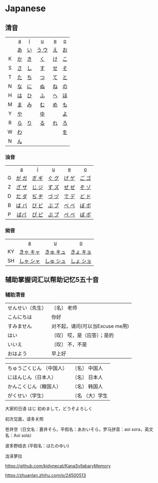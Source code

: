 ﻿# Japanese

## 清音  
<table>
  <tr>
    <td align="center"> </td>
    <td align="center"><a href="#">a</a></td>
    <td align="center"><a href="#">i</a></td>
    <td align="center"><a href="#">u</a></td>
    <td align="center"><a href="#">e</a></td>
    <td align="center"><a href="#">o</a></td>
  </tr>
   <tr>
    <td align="center"> </td>
    <td align="center"><a href="#">あ</a></td>
    <td align="center"><a href="#">い</a></td>
    <td align="center"><a href="#">う ウ</a></td>
    <td align="center"><a href="#">え</a></td>
    <td align="center"><a href="#">お</a></td>
  </tr>
  <tr>
    <td align="center">K</td>
    <td align="center"><a href="#">か</a></td>
    <td align="center"><a href="#">き</a></td>
    <td align="center"><a href="#">く</a></td>
    <td align="center"><a href="#">け</a></td>
    <td align="center"><a href="#">こ</a></td>
  </tr>
  <tr>
    <td align="center">S</td>
    <td align="center"><a href="#">さ</a></td>
    <td align="center"><a href="#">し</a></td>
    <td align="center"><a href="#">す</a></td>
    <td align="center"><a href="#">せ</a></td>
    <td align="center"><a href="#">そ</a></td>
  </tr>
  <tr>
    <td align="center">T</td>
    <td align="center"><a href="#">た</a></td>
    <td align="center"><a href="#">ち</a></td>
    <td align="center"><a href="#">つ</a></td>
    <td align="center"><a href="#">て</a></td>
    <td align="center"><a href="#">と</a></td>
  </tr>
  <tr>
    <td align="center">N</td>
    <td align="center"><a href="#">な</a></td>
    <td align="center"><a href="#">に</a></td>
    <td align="center"><a href="#">ぬ</a></td>
    <td align="center"><a href="#">ね</a></td>
    <td align="center"><a href="#">の</a></td>
  </tr>
  <tr>
    <td align="center">H</td>
    <td align="center"><a href="#">は</a></td>
    <td align="center"><a href="#">ひ</a></td>
    <td align="center"><a href="#">ふ</a></td>
    <td align="center"><a href="#">へ</a></td>
    <td align="center"><a href="#">ほ</a></td>
  </tr>
  <tr>
    <td align="center">M</td>
    <td align="center"><a href="#">ま</a></td>
    <td align="center"><a href="#">み</a></td>
    <td align="center"><a href="#">む</a></td>
    <td align="center"><a href="#">め</a></td>
    <td align="center"><a href="#">も</a></td>
  </tr>
  <tr>
    <td align="center">Y</td>
    <td align="center"><a href="#">や</a></td>
    <td align="center"></td>
    <td align="center"><a href="#">ゆ</a></td>
    <td align="center"></td>
    <td align="center"><a href="#">よ</a></td>
  </tr>
  <tr>
    <td align="center">R</td>
    <td align="center"><a href="#">ら</a></td>
    <td align="center"><a href="#">り</a></td>
    <td align="center"><a href="#">る</a></td>
    <td align="center"><a href="#">れ</a></td>
    <td align="center"><a href="#">ろ</a></td>
  </tr>
  <tr>
    <td align="center">W</td>
    <td align="center"><a href="#">わ</a></td>
    <td align="center"></td>
    <td align="center"></td>
    <td align="center"></td>
    <td align="center"><a href="#">を</a></td>
  </tr>
  <tr>
    <td align="center">N</td>
    <td align="center"><a href="#">ん</a></td>
    <td align="center">
    </td>
    <td align="center">
    </td>
    <td align="center">
    </td>
    <td align="center">
    </td>
  </tr>
</table>	

### 浊音

<table>
  <tr>
    <td align="center"> </td>
    <td align="center"><a href="#">a</a></td>
    <td align="center"><a href="#">i</a></td>
    <td align="center"><a href="#">u</a></td>
    <td align="center"><a href="#">e</a></td>
    <td align="center"><a href="#">o</a></td>
  </tr>
  <tr>
    <td align="center">G</td>
    <td align="center"><a href="#">が ガ</a></td>
    <td align="center"><a href="#">ぎ ギ</a></td>
    <td align="center"><a href="#">ぐ グ</a></td>
    <td align="center"><a href="#">げ ゲ</a></td>
    <td align="center"><a href="#">ご ゴ</a></td>
  </tr>
  <tr>
    <td align="center">Z</td>
    <td align="center"><a href="#">ざ ザ</a></td>
    <td align="center"><a href="#">じ ジ</a></td>
    <td align="center"><a href="#">ず ズ</a></td>
    <td align="center"><a href="#">ぜ ゼ</a></td>
    <td align="center"><a href="#">ぞ ゾ</a></td>
  </tr>
  <tr>
    <td align="center">D</td>
    <td align="center"><a href="#">だ ダ</a></td>
    <td align="center"><a href="#">ぢ ヂ</a></td>
    <td align="center"><a href="#">づ ヅ</a></td>
    <td align="center"><a href="#">で デ</a></td>
    <td align="center"><a href="#">ど ド</a></td>
  </tr>
  <tr>
    <td align="center">B</td>
    <td align="center"><a href="#">ば バ</a></td>
    <td align="center"><a href="#">び ビ</a></td>
    <td align="center"><a href="#">ぶ ブ</a></td>
    <td align="center"><a href="#">べ ベ</a></td>
    <td align="center"><a href="#">ぼ ボ</a></td>
  </tr>
  <tr>
    <td align="center">P</td>
    <td align="center"><a href="#">ぱパ</a></td>
    <td align="center"><a href="#">ぴ ピ</a></td>
    <td align="center"><a href="#">ぷ プ</a></td>
    <td align="center"><a href="#">ぺ ペ</a></td>
    <td align="center"><a href="#">ぽ ポ</a></td>
  </tr>
</table>  
	
### 拗音
<table>
  <tr>
    <td align="center"> </td>
    <td align="center"><a href="#">a</a></td>
    <td align="center"><a href="#">u</a></td>
    <td align="center"><a href="#">o</a></td>
  </tr>
  <tr>
    <td align="center">KY</td>
    <td align="center"><a href="#">きゃ キャ</a></td>
    <td align="center"><a href="#">きゅ キュ</a></td>
    <td align="center"><a href="#">きょ キョ</a></td>
  </tr>
  <tr>
    <td align="center">SH</td>
    <td align="center"><a href="#">しゃ シャ</a></td>
    <td align="center"><a href="#">しゅ シュ</a></td>
    <td align="center"><a href="#">しょ ショ</a></td>
  </tr>
</table> 

## 辅助掌握词汇以帮助记忆5五十音  

### 辅助清音
<table>

  <tr>
    <td >せんせい（先生）</td>
    <td >〔名〕 老师</td>
  </tr>
  <tr>
    <td>こんにちは</td>
    <td>你好</td>
  </tr>
  <tr>
    <td>すみません</td>
    <td>对不起，请问(可以当Excuse me用)</td>
  </tr>
  <tr>
    <td>はい</td>
    <td>〔叹〕 哎，是（应答）；是的</td>
  </tr>
  <tr>
    <td>いいえ</td>
    <td>〔叹〕 不，不是</td>
  </tr>
  <tr>
    <td>おはよう</td>
    <td>早上好</td>
  </tr>

</table>


<table>
  <tr>
    <td>ちゅうごくじん （中国人） </td>
    <td>〔名〕 中国人</td>
  </tr>
  <tr>
    <td>にほんじん（日本人）</td>
    <td>〔名〕 日本人</td>
  </tr>
  <tr>
    <td>かんこくじん（韓国人）</td>
    <td>〔名〕 韩国人</td>
  </tr>
  <tr>
    <td>がくせい（学生）</td>
    <td>〔名 （大）学生</td>
  </tr>
</table> 


大家的日语
はじ
初めまして，どうぞよろしく

初次见面，请多关照

苍井空（日文名：蒼井そら，平假名：あおいそら，罗马拼音：aoi sora，英文名：Aoi sola）  

波多野结衣 (平假名：はたのゆい)

泷泽萝拉

https://github.com/kidynecat/KanaSyllabaryMemory

https://zhuanlan.zhihu.com/p/24500513